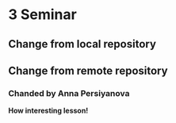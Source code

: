 # 3 Seminar

## Change from local repository

## Change from remote repository

### Chanded by Anna Persiyanova
**How interesting lesson!**
